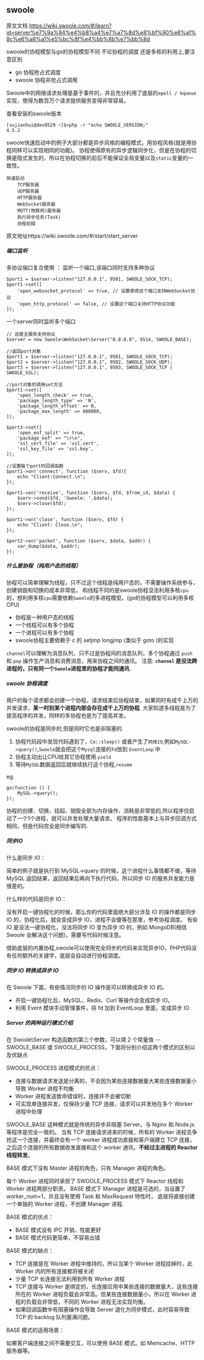 ## swoole

原文文档 https://wiki.swoole.com/#/learn?id=server%e7%9a%84%e4%b8%a4%e7%a7%8d%e8%bf%90%e8%a1%8c%e6%a8%a1%e5%bc%8f%e4%bb%8b%e7%bb%8d

swoole的协程模型与go的协程模型不同 不论协程的调度 还是多核的利用上,要注意区别

 - go 协程抢占式调度
 - swoole 协程非抢占式调用 

Swoole中的网络请求处理是基于事件的，并且充分利用了底层的`epoll / kqueue`实现，使得为数百万个请求提供服务变得非常容易。

查看安装的swoole版本

    [sujianhui@dev0529 ~]$>php -r "echo SWOOLE_VERSION;"
    4.5.2

swoole快速启动中的例子大部分都是异步风格的编程模式，用协程风格(就是用协程同样可以实现相同的功能)。
协程使得原有的异步逻辑同步化，但是在协程的切换是隐式发生的，所以在协程切换的前后不能保证全局变量以及`static`变量的一致性。

    快速启动
        TCP服务器
        UDP服务器
        HTTP服务器
        WebSocket服务器
        MQTT(物联网)服务器
        执行异步任务(Task)
        协程初探
        
原文地址https://wiki.swoole.com/#/start/start_server


##### 端口监听

多协议端口复合使用 ： 监听一个端口,该端口同时支持多种协议

    $port1 = $server->listen("127.0.0.1", 9501, SWOOLE_SOCK_TCP);
    $port1->set([
        'open_websocket_protocol' => true, // 设置使得这个端口支持WebSocket协议
        'open_http_protocol' => false, // 设置这个端口关闭HTTP协议功能
    ]);

一个server同时监听多个端口
    
    // 这是主服务支持协议
    $server = new Swoole\WebSocket\Server("0.0.0.0", 9514, SWOOLE_BASE);
    
    //返回port对象
    $port1 = $server->listen("127.0.0.1", 9501, SWOOLE_SOCK_TCP);
    $port2 = $server->listen("127.0.0.1", 9502, SWOOLE_SOCK_UDP);
    $port3 = $server->listen("127.0.0.1", 9503, SWOOLE_SOCK_TCP | SWOOLE_SSL);

    //port对象的调用set方法
    $port1->set([
        'open_length_check' => true,
        'package_length_type' => 'N',
        'package_length_offset' => 0,
        'package_max_length' => 800000,
    ]);
    
    $port3->set([
        'open_eof_split' => true,
        'package_eof' => "\r\n",
        'ssl_cert_file' => 'ssl.cert',
        'ssl_key_file' => 'ssl.key',
    ]);
    
    //设置每个port的回调函数
    $port1->on('connect', function ($serv, $fd){
        echo "Client:Connect.\n";
    });
    
    $port1->on('receive', function ($serv, $fd, $from_id, $data) {
        $serv->send($fd, 'Swoole: '.$data);
        $serv->close($fd);
    });
    
    $port1->on('close', function ($serv, $fd) {
        echo "Client: Close.\n";
    });
    
    $port2->on('packet', function ($serv, $data, $addr) {
        var_dump($data, $addr);
    });   

##### 什么是协程（纯用户态的线程）

协程可以简单理解为线程，只不过这个线程是纯用户态的，不需要操作系统参与，创建销毁和切换的成本非常低，
和线程不同的是swoole协程没法利用多核`cpu`的，想利用多核`cpu`需要依赖`Swoole`的多进程模型。(go的协程模型可以利用多核CPU)

 - 协程是一种用户态的线程 
 - 一个线程可以有多个协程 
 - 一个进程可以有多个协程  
 - swoole协程主要依赖于 c 的 setjmp longjmp (类似于 goto )的实现

`channel`可以理解为消息队列，只不过是协程间的消息队列，多个协程通过 `push` 和 `pop` 操作生产消息和消费消息，用来协程之间的通讯。
注意: **`channel` 是没法跨进程的，只有同一个`Swoole`进程里的协程才能同通讯**.

##### swoole 协程调度

用户的每个请求都会创建一个协程，请求结束后协程结束，如果同时有成千上万的并发请求，**某一时刻某个进程内部会存在成千上万的协程**.
大家知道多线程是为了提高程序的并发，同样的多协程也是为了提高并发。

swoole的协程是同步的,但是同时它也是非阻塞的.

 1. 协程代码段中发现代码遇到了，`Co::sleep()` 或者产生了`网络IO`,例如`MySQL->query()`,`Swoole`就会把这个`Mysql`连接的`Fd`放到 `EventLoop` 中
 1. 协程主动出让CPU给其它协程使用.`yield`
 1. 等待`MySQL`数据返回后就继续执行这个协程,`resume`

eg. 

    go(function () {
        MySQL->query(); 
    });

协程的创建、切换、挂起、销毁全部为内存操作，消耗是非常低的,所以程序仅启动了一个1个进程，就可以并发处理大量请求。
程序的性能基本上与异步回调方式相同，但是代码完全是同步编写的.

##### 同步IO

什么是同步 IO：

简单的例子就是执行到 MySQL->query 的时候，这个进程什么事情都不做，等待 MySQL 返回结果，返回结果后再向下执行代码，所以同步 IO 的服务并发能力是很差的。

什么样的代码是同步 IO：

没有开启一键协程化的时候，那么你的代码里面绝大部分涉及 IO 的操作都是同步 IO 的，协程化后，就会变成异步 IO，进程不会傻等在那里，参考协程调度。
有些 IO 是没法一键协程化，没法将同步 IO 变为异步 IO 的，例如 MongoDB(相信 Swoole 会解决这个问题)，需要写代码时候注意。

借助底层的内置协程,swoole可以使用完全同步的代码来实现异步IO，PHP代码没有任何额外的关键字，底层会自动进行协程调度。

##### 同步 IO 转换成异步 IO

在 Swoole 下面，有些情况同步的 IO 操作是可以转换成异步 IO 的。

 - 开启一键协程化后，MySQL、Redis、Curl 等操作会变成异步 IO。
 - 利用 Event 模块手动管理事件，将 fd 加到 EventLoop 里面，变成异步 IO
 
 
##### Server 的两种运行模式介绍

在 Swoole\Server 构造函数的第三个参数，可以填 2 个常量值 -- SWOOLE_BASE 或 SWOOLE_PROCESS，下面将分别介绍这两个模式的区别以及优缺点

SWOOLE_PROCESS 进程模式的优点：

 - 连接与数据请求发送是分离的，不会因为某些连接数据量大某些连接数据量小导致 Worker 进程不均衡
 - Worker 进程发送致命错误时，连接并不会被切断
 - 可实现单连接并发，仅保持少量 TCP 连接，请求可以并发地在多个 Worker 进程中处理
 
SWOOLE_BASE 这种模式就是传统的异步非阻塞 Server。与 Nginx 和 Node.js 等程序是完全一致的。 
当有 TCP 连接请求进来的时候，所有的 Worker 进程去争抢这一个连接，并最终会有一个 worker 进程成功直接和客户端建立 TCP 连接，
之后这个连接的所有数据收发直接和这个 worker 通讯，**不经过主进程的 Reactor 线程转发**。

BASE 模式下没有 Master 进程的角色，只有 Manager 进程的角色。

每个 Worker 进程同时承担了 SWOOLE_PROCESS 模式下 Reactor 线程和 Worker 进程两部分职责。
BASE 模式下 Manager 进程是可选的，当设置了 worker_num=1，并且没有使用 Task 和 MaxRequest 特性时，
底层将直接创建一个单独的 Worker 进程，不创建 Manager 进程.

BASE 模式的优点：

 - BASE 模式没有 IPC 开销，性能更好
 - BASE 模式代码更简单，不容易出错
 
BASE 模式的缺点：

 - TCP 连接是在 Worker 进程中维持的，所以当某个 Worker 进程挂掉时，此 Worker 内的所有连接都将被关闭
 -  少量 TCP 长连接无法利用到所有 Worker 进程
 - TCP 连接与 Worker 是绑定的，长连接应用中某些连接的数据量大，这些连接所在的 Worker 进程负载会非常高。但某些连接数据量小，所以在 Worker 进程的负载会非常低，不同的 Worker 进程无法实现均衡。
 - 如果回调函数中有阻塞操作会导致 Server 退化为同步模式，此时容易导致 TCP 的 backlog 队列塞满问题。
 
BASE 模式的适用场景：

如果客户端连接之间不需要交互，可以使用 BASE 模式。如 Memcache、HTTP 服务器等。
 
 
 
 
 
 
 
 
 
 
 
 
 
 
 